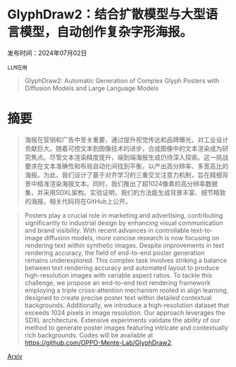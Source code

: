 # GlyphDraw2：结合扩散模型与大型语言模型，自动创作复杂字形海报。

发布时间：2024年07月02日

`LLM应用`

> GlyphDraw2: Automatic Generation of Complex Glyph Posters with Diffusion Models and Large Language Models

# 摘要

> 海报在营销和广告中至关重要，通过提升视觉传达和品牌曝光，对工业设计贡献巨大。随着可控文本到图像技术的进步，合成图像中的文本渲染成为研究焦点。尽管文本渲染精度提升，端到端海报生成仍待深入探索。这一挑战要求在文本准确性和布局自动化间找到平衡，以产出高分辨率、多宽高比的海报。为此，我们设计了基于对齐学习的三重交叉注意力机制，旨在精细背景中精准渲染海报文本。同时，我们推出了超1024像素的高分辨率数据集，并采用SDXL架构。实验证明，我们的方法能生成背景丰富、细节精致的海报。相关代码将在GitHub上公开。

> Posters play a crucial role in marketing and advertising, contributing significantly to industrial design by enhancing visual communication and brand visibility. With recent advances in controllable text-to-image diffusion models, more concise research is now focusing on rendering text within synthetic images. Despite improvements in text rendering accuracy, the field of end-to-end poster generation remains underexplored. This complex task involves striking a balance between text rendering accuracy and automated layout to produce high-resolution images with variable aspect ratios. To tackle this challenge, we propose an end-to-end text rendering framework employing a triple cross-attention mechanism rooted in align learning, designed to create precise poster text within detailed contextual backgrounds. Additionally, we introduce a high-resolution dataset that exceeds 1024 pixels in image resolution. Our approach leverages the SDXL architecture. Extensive experiments validate the ability of our method to generate poster images featuring intricate and contextually rich backgrounds. Codes will be available at https://github.com/OPPO-Mente-Lab/GlyphDraw2.

[Arxiv](https://arxiv.org/abs/2407.02252)